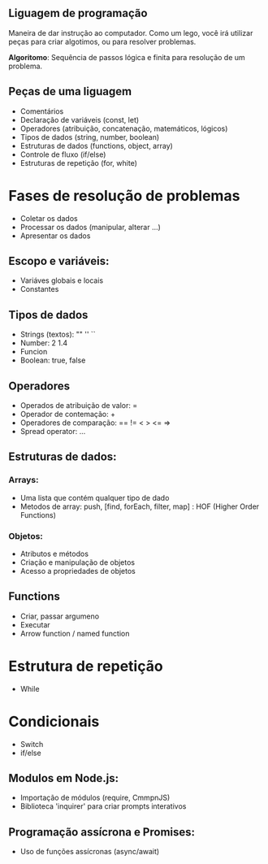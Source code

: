 ## Liguagem de programação 

Maneira de dar instrução ao computador.
Como um lego, você irá utilizar peças para criar algotimos, ou para resolver problemas.

 **Algoritomo**: Sequência de passos lógica e finita para resolução de um problema.

 ## Peças de uma liguagem

 - Comentários 
 - Declaração de variáveis (const, let)
 - Operadores (atribuição, concatenação, matemáticos, lógicos)
 - Tipos de dados (string, number, boolean)
 - Estruturas de dados (functions, object, array)
 - Controle de fluxo (if/else)
 - Estruturas de repetição (for, white)

# Fases de resolução de problemas

- Coletar os dados
- Processar os dados (manipular, alterar ...)
- Apresentar os dados

## Escopo e variáveis:

- Variáves globais e locais
- Constantes

## Tipos de dados

- Strings (textos): "" ''  ``
- Number: 2 1.4
- Funcion
- Boolean: true, false

## Operadores

- Operados de atribuição de valor: =
- Operador de contemação: +
- Operadores de comparação: == !=  < > <= =>
- Spread operator: ...

## Estruturas de dados: 

### Arrays:

- Uma lista que contém qualquer tipo de dado 
- Metodos de array: push, [find, forEach, filter, map] : HOF (Higher Order Functions)

### Objetos:

- Atributos e métodos
- Criação e manipulação de objetos
- Acesso a propriedades de objetos

## Functions

- Criar, passar argumeno  
- Executar
- Arrow function / named function

# Estrutura de repetição

- While

# Condicionais

- Switch
- if/else

## Modulos em Node.js:

- Importação de módulos (require, CmmpnJS)
- Biblioteca 'inquirer' para criar prompts interativos

## Programação assícrona e Promises:

- Uso de funções assícronas (async/await)